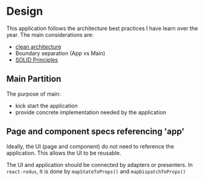 # Design

This application follows the architecture best practices I have learn over the year. The main considerations are:

- [clean architecture](https://8thlight.com/blog/uncle-bob/2012/08/13/the-clean-architecture.html)
- Boundary separation (App vs Main)
- [SOLID Principles](https://en.wikipedia.org/wiki/SOLID_(object-oriented_design))

## Main Partition

The purpose of main:

- kick start the application
- provide concrete implementation needed by the application

## Page and component specs referencing 'app'

Ideally, the UI (page and component) do not need to reference the application.
This allows the UI to be reusable.

The UI and application should be connected by adapters or presenters.
In `react-redux`, it is done by `mapStateToProps()` and `mapDispatchToProps()`

